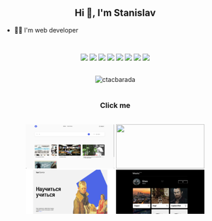 <h2 align="center">Hi 👋, I'm Stanislav</h2>

- 🧑‍💻 I'm web developer

</br>

<p align="center">
  <img src="https://img.shields.io/badge/JavaScript-323330?style=for-the-badge&logo=javascript&logoColor=F7DF1E" />
  <img src="https://img.shields.io/badge/HTML5-E34F26?style=for-the-badge&logo=html5&logoColor=white" />
  <img src="https://img.shields.io/badge/CSS3-1572B6?style=for-the-badge&logo=css3&logoColor=white" />
  <img src="https://img.shields.io/badge/React-20232A?style=for-the-badge&logo=react&logoColor=61DAFB" />
  <img src="https://img.shields.io/badge/MongoDB-4EA94B?style=for-the-badge&logo=mongodb&logoColor=white" />
  <img src="https://img.shields.io/badge/Node.js-339933?style=for-the-badge&logo=nodedotjs&logoColor=white" />
  <img src="https://img.shields.io/badge/figma-%23F24E1E.svg?style=for-the-badge&logo=figma&logoColor=white" />
  <img src="https://img.shields.io/badge/git-%23F05033.svg?style=for-the-badge&logo=git&logoColor=white" />

  <!-- <img src="https://img.shields.io/badge/Vue.js-35495E?style=for-the-badge&logo=vuedotjs&logoColor=4FC08D" /> -->
  <!-- <img src="https://img.shields.io/badge/Angular-DD0031?style=for-the-badge&logo=angular&logoColor=white" /> -->
  <!-- <img src="https://img.shields.io/badge/TypeScript-007ACC?style=for-the-badge&logo=typescript&logoColor=white" /> -->
</p>
<br>

<div align="center"><img   src="https://github-readme-streak-stats.herokuapp.com?user=sirstanislav&theme=Javascript&hide_border=true&text_color=#ff0000" alt="ctacbarada" /></div>
<br>

<h3 align="center">Click me</h3>
<br>

<div align="center">
<a href="https://github.com/ctacbarada/movies-explorer-api" target="_blank"><img width="200" height="100" src="https://github.com/ctacbarada/movies-explorer-frontend/raw/main/src/images/Screenshot%202022-09-09%20at%2022.51.59.png?raw=true"></a>
<a href="https://ctacbarada.github.io/RussianTravel/" target="_blank"><img width="200" height="100" src="https://raw.githubusercontent.com/ctacbarada/russian-travel/main/images/Preview.png"></a>
<a href="https://ctacbarada.github.io/HowToLearn/" target="_blank"><img width="200" height="100" src="https://raw.githubusercontent.com/ctacbarada/FRONT/main/images/ScrHTL.png"></a>
<a href="https://ctacbarada.github.io/mesto/" target="_blank"><img width="200" height="100" src="https://github.com/ctacbarada/mesto/blob/main/src/images/preview.png?raw=true"></a>
</div>
